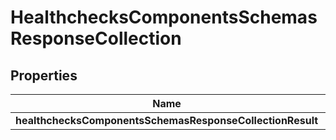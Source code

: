 # HealthchecksComponentsSchemasResponseCollection

## Properties
Name | Type | Description | Notes
------------ | ------------- | ------------- | -------------
**healthchecksComponentsSchemasResponseCollectionResult** | [**List&lt;CloudflareClientAPIHealthchecks&gt;**](CloudflareClientAPIHealthchecks.md) |  |  [optional]
